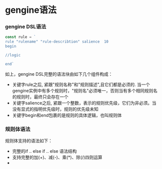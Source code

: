 # gengine语法

### gengine DSL语法
```go
const rule = `
rule "rulename" "rule-describtion" salience  10
begin

//logic

end`
```
如上，gengine DSL完整的语法块由如下几个组件构成：
- 关键字rule之后, 紧跟"规则名称"和"规则描述",且它们都是必须的. 当一个gengine实例中有多个规则时，"规则名"必须唯一，否则当有多个相同规则名的规则时，最终只会存在一个
- 关键字salience之后, 紧跟一个整数，表示的规则优先级，它们为非必须。当没有显式的指明优先级时，规则的优先级未知
- 关键字begin和end包裹的是规则的具体逻辑，也叫规则体

### 规则体语法
规则体支持的语法如下：
- 完整的if .. else if .. else 语法结构
- 支持完整的加(+)、减(-)、乘(*)、除(/)四则运算
- 

 



